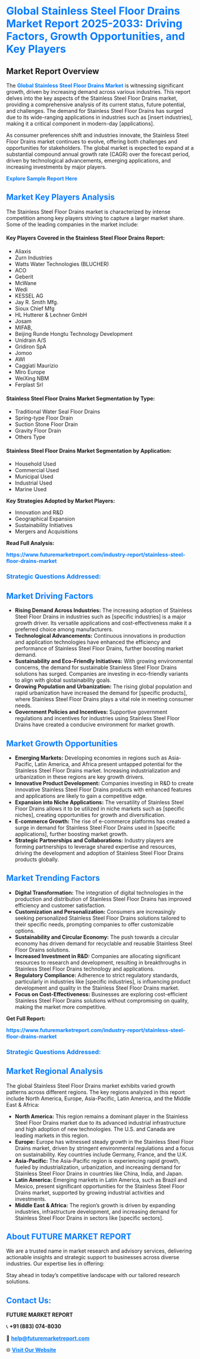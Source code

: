 <h1 style="color: #007BFF;">Global Stainless Steel Floor Drains Market Report 2025-2033: Driving Factors, Growth Opportunities, and Key Players</h1>

<section id="overview">
<h2>Market Report Overview</h2>
<p>The <a href="https://www.futuremarketreport.com/industry-report/stainless-steel-floor-drains-market" style="color: #007BFF; text-decoration: none;"><strong>Global Stainless Steel Floor Drains Market</strong></a> is witnessing significant growth, driven by increasing demand across various industries. This report delves into the key aspects of the Stainless Steel Floor Drains market, providing a comprehensive analysis of its current status, future potential, and challenges. The demand for Stainless Steel Floor Drains has surged due to its wide-ranging applications in industries such as [insert industries], making it a critical component in modern-day [applications].</p>
<p>As consumer preferences shift and industries innovate, the Stainless Steel Floor Drains market continues to evolve, offering both challenges and opportunities for stakeholders. The global market is expected to expand at a substantial compound annual growth rate (CAGR) over the forecast period, driven by technological advancements, emerging applications, and increasing investments by major players.</p>
</section>

<section id="overview">
<p><a href="https://www.futuremarketreport.com/request-sample/reportId=26620" style="color: #007BFF; text-decoration: none;"><strong>Explore Sample Report Here</strong></a></p>
</section>

<section id="key-players">
<h2 style="color: #007BFF;">Market Key Players Analysis</h2>
<p>The Stainless Steel Floor Drains market is characterized by intense competition among key players striving to capture a larger market share. Some of the leading companies in the market include:</p>
<h4>Key Players Covered in the Stainless Steel Floor Drains Report:</h4>
<ul><li>Aliaxis</li><li>Zurn Industries</li><li>Watts Water Technologies (BLUCHER)</li><li>ACO</li><li>Geberit</li><li>McWane</li><li>Wedi</li><li>KESSEL AG</li><li>Jay R. Smith Mfg.</li><li>Sioux Chief Mfg</li><li>HL Hutterer &amp; Lechner GmbH</li><li>Josam</li><li>MIFAB,</li><li>Beijing Runde Hongtu Technology Development</li><li>Unidrain A/S</li><li>Gridiron SpA</li><li>Jomoo</li><li>AWI</li><li>Caggiati Maurizio</li><li>Miro Europe</li><li>WeiXing NBM</li><li>Ferplast Srl</li></ul>
<h4>Stainless Steel Floor Drains Market Segmentation by Type:</h4>
<ul><li>Traditional Water Seal Floor Drains</li><li>Spring-type Floor Drain</li><li>Suction Stone Floor Drain</li><li>Gravity Floor Drain</li><li>Others Type</li></ul>

<h4>Stainless Steel Floor Drains Market Segmentation by Application:</h4>
<ul><li>Household Used</li><li>Commercial Used</li><li>Municipal Used</li><li>Industrial Used</li><li>Marine Used</li></ul>
<p><strong>Key Strategies Adopted by Market Players:</strong></p>
<ul>
<li>Innovation and R&D</li>
<li>Geographical Expansion</li>
<li>Sustainability Initiatives</li>
<li>Mergers and Acquisitions</li>
</ul>
</section>

<section>
<p><strong>Read Full Analysis: </strong></p><a href="https://www.futuremarketreport.com/industry-report/stainless-steel-floor-drains-market" style="color: #007BFF; text-decoration: none;"><strong>https://www.futuremarketreport.com/industry-report/stainless-steel-floor-drains-market</strong></a>
<h3 style="color: #007BFF;">Strategic Questions Addressed:</h3>
</section>

<section id="driving-factors">
<h2 style="color: #007BFF;">Market Driving Factors</h2>
<ul>
<li><strong>Rising Demand Across Industries:</strong> The increasing adoption of Stainless Steel Floor Drains in industries such as [specific industries] is a major growth driver. Its versatile applications and cost-effectiveness make it a preferred choice among manufacturers.</li>
<li><strong>Technological Advancements:</strong> Continuous innovations in production and application technologies have enhanced the efficiency and performance of Stainless Steel Floor Drains, further boosting market demand.</li>
<li><strong>Sustainability and Eco-Friendly Initiatives:</strong> With growing environmental concerns, the demand for sustainable Stainless Steel Floor Drains solutions has surged. Companies are investing in eco-friendly variants to align with global sustainability goals.</li>
<li><strong>Growing Population and Urbanization:</strong> The rising global population and rapid urbanization have increased the demand for [specific products], where Stainless Steel Floor Drains plays a vital role in meeting consumer needs.</li>
<li><strong>Government Policies and Incentives:</strong> Supportive government regulations and incentives for industries using Stainless Steel Floor Drains have created a conducive environment for market growth.</li>
</ul>
</section>

<section id="growth-opportunities">
<h2 style="color: #007BFF;">Market Growth Opportunities</h2>
<ul>
<li><strong>Emerging Markets:</strong> Developing economies in regions such as Asia-Pacific, Latin America, and Africa present untapped potential for the Stainless Steel Floor Drains market. Increasing industrialization and urbanization in these regions are key growth drivers.</li>
<li><strong>Innovative Product Development:</strong> Companies investing in R&D to create innovative Stainless Steel Floor Drains products with enhanced features and applications are likely to gain a competitive edge.</li>
<li><strong>Expansion into Niche Applications:</strong> The versatility of Stainless Steel Floor Drains allows it to be utilized in niche markets such as [specific niches], creating opportunities for growth and diversification.</li>
<li><strong>E-commerce Growth:</strong> The rise of e-commerce platforms has created a surge in demand for Stainless Steel Floor Drains used in [specific applications], further boosting market growth.</li>
<li><strong>Strategic Partnerships and Collaborations:</strong> Industry players are forming partnerships to leverage shared expertise and resources, driving the development and adoption of Stainless Steel Floor Drains products globally.</li>
</ul>
</section>

<section id="trending-factors">
<h2 style="color: #007BFF;">Market Trending Factors</h2>
<ul>
<li><strong>Digital Transformation:</strong> The integration of digital technologies in the production and distribution of Stainless Steel Floor Drains has improved efficiency and customer satisfaction.</li>
<li><strong>Customization and Personalization:</strong> Consumers are increasingly seeking personalized Stainless Steel Floor Drains solutions tailored to their specific needs, prompting companies to offer customizable options.</li>
<li><strong>Sustainability and Circular Economy:</strong> The push towards a circular economy has driven demand for recyclable and reusable Stainless Steel Floor Drains solutions.</li>
<li><strong>Increased Investment in R&D:</strong> Companies are allocating significant resources to research and development, resulting in breakthroughs in Stainless Steel Floor Drains technology and applications.</li>
<li><strong>Regulatory Compliance:</strong> Adherence to strict regulatory standards, particularly in industries like [specific industries], is influencing product development and quality in the Stainless Steel Floor Drains market.</li>
<li><strong>Focus on Cost-Effectiveness:</strong> Businesses are exploring cost-efficient Stainless Steel Floor Drains solutions without compromising on quality, making the market more competitive.</li>
</ul>
</section>

<section>
<p><strong>Get Full Report: </strong></p><a href="https://www.futuremarketreport.com/industry-report/stainless-steel-floor-drains-market" style="color: #007BFF; text-decoration: none;"><strong>https://www.futuremarketreport.com/industry-report/stainless-steel-floor-drains-market</strong></a>
<h3 style="color: #007BFF;">Strategic Questions Addressed:</h3>
</section>


<section id="regional-analysis">
<h2 style="color: #007BFF;">Market Regional Analysis</h2>
<p>The global Stainless Steel Floor Drains market exhibits varied growth patterns across different regions. The key regions analyzed in this report include North America, Europe, Asia-Pacific, Latin America, and the Middle East & Africa:</p>
<ul>
<li><strong>North America:</strong> This region remains a dominant player in the Stainless Steel Floor Drains market due to its advanced industrial infrastructure and high adoption of new technologies. The U.S. and Canada are leading markets in this region.</li>
<li><strong>Europe:</strong> Europe has witnessed steady growth in the Stainless Steel Floor Drains market, driven by stringent environmental regulations and a focus on sustainability. Key countries include Germany, France, and the U.K.</li>
<li><strong>Asia-Pacific:</strong> The Asia-Pacific region is experiencing rapid growth, fueled by industrialization, urbanization, and increasing demand for Stainless Steel Floor Drains in countries like China, India, and Japan.</li>
<li><strong>Latin America:</strong> Emerging markets in Latin America, such as Brazil and Mexico, present significant opportunities for the Stainless Steel Floor Drains market, supported by growing industrial activities and investments.</li>
<li><strong>Middle East & Africa:</strong> The region’s growth is driven by expanding industries, infrastructure development, and increasing demand for Stainless Steel Floor Drains in sectors like [specific sectors].</li>
</ul>
</section>

<footer>
<h2 style="color: #007BFF;">About FUTURE MARKET REPORT</h2>
<p>We are a trusted name in market research and advisory services, delivering actionable insights and strategic support to businesses across diverse industries. Our expertise lies in offering:</p>

<p>Stay ahead in today’s competitive landscape with our tailored research solutions.</p>

<h2 style="color: #007BFF;">Contact Us:</h2>
<p><strong>FUTURE MARKET REPORT</strong></p>
<p>📞 <strong>+91 (883) 074-8030</strong></p>
<p>📧 <strong><a href="mailto:help@futuremarketreport.com" style="color: #007BFF;">help@futuremarketreport.com</a></strong></p>
<p>🌐 <strong><a href="https://www.futuremarketreport.com/" style="color: #007BFF;">Visit Our Website</a></strong></p>
</footer>